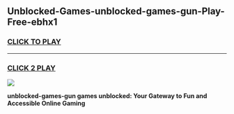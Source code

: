 
## Unblocked-Games-unblocked-games-gun-Play-Free-ebhx1
<h3>
<a href="https://premium76.site?title=unblocked-games-gun&ref=10A">CLICK TO PLAY</a></h3>
<hr>

<h3>
<a href="https://premium76.site?title=unblocked-games-gun&ref=10A">CLICK 2 PLAY</a>
  
</h3>

<a href="https://premium76.site?title=unblocked-games-gun&ref=10A"><img src="https://clearcache.store/games.png"></a>


**unblocked-games-gun games unblocked: Your Gateway to Fun and Accessible Online Gaming**
